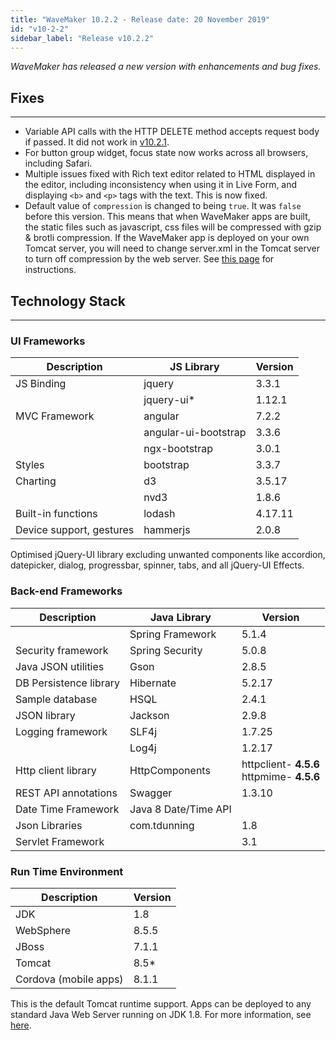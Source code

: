 ```yaml
---
title: "WaveMaker 10.2.2 - Release date: 20 November 2019"
id: "v10-2-2"
sidebar_label: "Release v10.2.2"
---
```

*WaveMaker has released a new version with enhancements and bug fixes.*


## Fixes
---
- Variable API calls with the HTTP DELETE method accepts request body if passed. It did not work in [v10.2.1](/learn/wavemaker-release-notes/v10-2-1).
- For button group widget, focus state now works across all browsers, including Safari.
- Multiple issues fixed with Rich text editor related to HTML displayed in the editor, including inconsistency when using it in Live Form, and displaying `<b>` and `<p>` tags with the text. This is now fixed.  
- Default value of ```compression``` is changed to being ```true```. It was ```false``` before this version. This means that when WaveMaker apps are built, the static files such as javascript, css files will be compressed with gzip & brotli compression. If the WaveMaker app is deployed on your own Tomcat server, you will need to change server.xml in the Tomcat server to turn off compression by the web server. See [this page](/learn/how-tos/wavemaker-application-deployment-tomcat/) for instructions.

## Technology Stack
---

### UI Frameworks

| Description | JS Library | Version |
| --- | --- | --- |
| JS Binding | jquery | 3.3.1 |
|  | jquery-ui* | 1.12.1 |
| MVC Framework | angular | 7.2.2 |
|  | angular-ui-bootstrap | 3.3.6 |
|  | ngx-bootstrap | 3.0.1 |
| Styles | bootstrap | 3.3.7 |
| Charting | d3 | 3.5.17 |
|  | nvd3 | 1.8.6 |
| Built-in functions | lodash | 4.17.11 |
| Device support, gestures | hammerjs | 2.0.8 |

Optimised jQuery-UI library excluding unwanted components like accordion, datepicker, dialog, progressbar, spinner, tabs, and all jQuery-UI Effects.

### Back-end Frameworks

| Description | Java Library | Version |
| --- | --- | --- |
|  | Spring Framework |5.1.4 |
| Security framework | Spring Security | 5.0.8 |
| Java JSON utilities | Gson |2.8.5 |
| DB Persistence library | Hibernate |5.2.17 |
| Sample database | HSQL |2.4.1 |
| JSON library | Jackson |2.9.8 |
| Logging framework | SLF4j |1.7.25 |
|  | Log4j | 1.2.17 |
| Http client library | HttpComponents |httpclient- **4.5.6** <br> httpmime- **4.5.6** |
| REST API annotations | Swagger | 1.3.10 |
| Date Time Framework | Java 8 Date/Time API |  |
| Json Libraries | com.tdunning |  1.8 |
| Servlet Framework |  | 3.1 |

### Run Time Environment

| Description | Version |
| --- | --- |
| JDK | 1.8 |
| WebSphere | 8.5.5 |
| JBoss | 7.1.1 |
| Tomcat | 8.5* |
| Cordova (mobile apps) |8.1.1 |

This is the default Tomcat runtime support. Apps can be deployed to any standard Java Web Server running on JDK 1.8. For more information, see [here](/learn/app-development/deployment/deployment-web-server).

